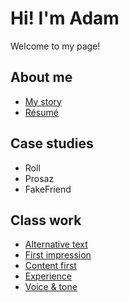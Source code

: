 # Hi! I'm Adam

Welcome to my page! 

## About me 

- [My story](my-story/index.md)
- [Résumé](/04-experience/AJ-CV_Byrtus.pdf)

## Case studies

- Roll
- Prosaz
- FakeFriend

## Class work

- [Alternative text](01-alternative-text/index.md)
- [First impression](02-first-impression/index.md)
- [Content first](03-content-first/index.md)
- [Experience](04-experience/index.md)
- [Voice & tone](05-voice-tone/index.md)

